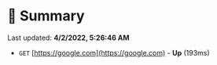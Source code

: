 # 📖 Summary
Last updated: **4/2/2022, 5:26:46 AM**

- `GET` [https://google.com](https://google.com) - **Up** (193ms)
